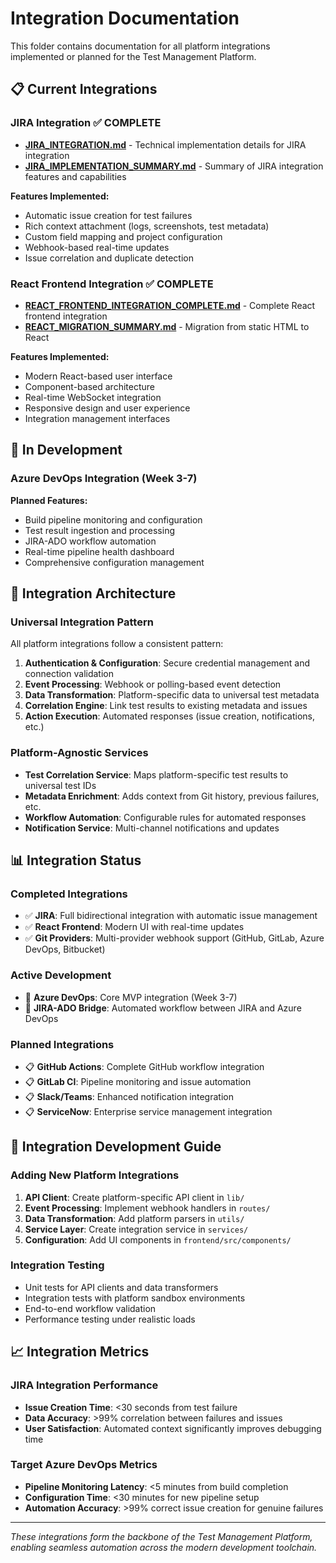 # Integration Documentation

This folder contains documentation for all platform integrations implemented or planned for the Test Management Platform.

## 📋 Current Integrations

### JIRA Integration ✅ COMPLETE
- **[JIRA_INTEGRATION.md](JIRA_INTEGRATION.md)** - Technical implementation details for JIRA integration
- **[JIRA_IMPLEMENTATION_SUMMARY.md](JIRA_IMPLEMENTATION_SUMMARY.md)** - Summary of JIRA integration features and capabilities

**Features Implemented:**
- Automatic issue creation for test failures
- Rich context attachment (logs, screenshots, test metadata)
- Custom field mapping and project configuration
- Webhook-based real-time updates
- Issue correlation and duplicate detection

### React Frontend Integration ✅ COMPLETE
- **[REACT_FRONTEND_INTEGRATION_COMPLETE.md](REACT_FRONTEND_INTEGRATION_COMPLETE.md)** - Complete React frontend integration
- **[REACT_MIGRATION_SUMMARY.md](REACT_MIGRATION_SUMMARY.md)** - Migration from static HTML to React

**Features Implemented:**
- Modern React-based user interface
- Component-based architecture
- Real-time WebSocket integration
- Responsive design and user experience
- Integration management interfaces

## 🚧 In Development

### Azure DevOps Integration (Week 3-7)
**Planned Features:**
- Build pipeline monitoring and configuration
- Test result ingestion and processing
- JIRA-ADO workflow automation
- Real-time pipeline health dashboard
- Comprehensive configuration management

## 🎯 Integration Architecture

### Universal Integration Pattern
All platform integrations follow a consistent pattern:

1. **Authentication & Configuration**: Secure credential management and connection validation
2. **Event Processing**: Webhook or polling-based event detection
3. **Data Transformation**: Platform-specific data to universal test metadata
4. **Correlation Engine**: Link test results to existing metadata and issues
5. **Action Execution**: Automated responses (issue creation, notifications, etc.)

### Platform-Agnostic Services
- **Test Correlation Service**: Maps platform-specific test results to universal test IDs
- **Metadata Enrichment**: Adds context from Git history, previous failures, etc.
- **Workflow Automation**: Configurable rules for automated responses
- **Notification Service**: Multi-channel notifications and updates

## 📊 Integration Status

### Completed Integrations
- ✅ **JIRA**: Full bidirectional integration with automatic issue management
- ✅ **React Frontend**: Modern UI with real-time updates
- ✅ **Git Providers**: Multi-provider webhook support (GitHub, GitLab, Azure DevOps, Bitbucket)

### Active Development
- 🚧 **Azure DevOps**: Core MVP integration (Week 3-7)
- 🚧 **JIRA-ADO Bridge**: Automated workflow between JIRA and Azure DevOps

### Planned Integrations
- 📋 **GitHub Actions**: Complete GitHub workflow integration
- 📋 **GitLab CI**: Pipeline monitoring and issue automation
- 📋 **Slack/Teams**: Enhanced notification integration
- 📋 **ServiceNow**: Enterprise service management integration

## 🔧 Integration Development Guide

### Adding New Platform Integrations
1. **API Client**: Create platform-specific API client in `lib/`
2. **Event Processing**: Implement webhook handlers in `routes/`
3. **Data Transformation**: Add platform parsers in `utils/`
4. **Service Layer**: Create integration service in `services/`
5. **Configuration**: Add UI components in `frontend/src/components/`

### Integration Testing
- Unit tests for API clients and data transformers
- Integration tests with platform sandbox environments
- End-to-end workflow validation
- Performance testing under realistic loads

## 📈 Integration Metrics

### JIRA Integration Performance
- **Issue Creation Time**: <30 seconds from test failure
- **Data Accuracy**: >99% correlation between failures and issues
- **User Satisfaction**: Automated context significantly improves debugging time

### Target Azure DevOps Metrics
- **Pipeline Monitoring Latency**: <5 minutes from build completion
- **Configuration Time**: <30 minutes for new pipeline setup
- **Automation Accuracy**: >99% correct issue creation for genuine failures

---

*These integrations form the backbone of the Test Management Platform, enabling seamless automation across the modern development toolchain.*
